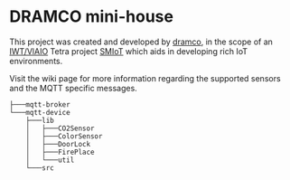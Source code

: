 # DRAMCO mini-house

This project was created and developed by [dramco](https://www.dramco.be/iot), in the scope of an [IWT/VlAIO](http://www.vlaio.be/english) Tetra project [SMIoT](https://www.msec.be/smiot/) which aids in developing rich IoT environments.

Visit the wiki page for more information regarding the supported sensors and the MQTT specific messages.

```
├───mqtt-broker
└───mqtt-device
    ├───lib
    │   ├───CO2Sensor
    │   ├───ColorSensor
    │   ├───DoorLock
    │   ├───FirePlace
    │   └───util
    └───src
```
